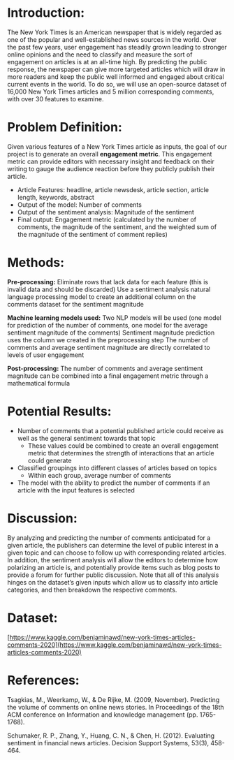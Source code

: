 # Introduction:

The New York Times is an American newspaper that is widely regarded as one of the popular and well-established news sources in the world. Over the past few years, user engagement has steadily grown leading to stronger online opinions and the need to classify and measure the sort of engagement on articles is at an all-time high. By predicting the public response, the newspaper can give more targeted articles which will draw in more readers and keep the public well informed and engaged about critical current events in the world. To do so, we will use an open-source dataset of 16,000 New York Times articles and 5 million corresponding comments, with over 30 features to examine. 

# Problem Definition:

Given various features of a New York Times article as inputs, the goal of our project is to generate an overall **engagement metric**. This engagement metric can provide editors with necessary insight and feedback on their writing to gauge the audience reaction before they publicly publish their article.

* Article Features: headline, article newsdesk, article section, article length, keywords, abstract
* Output of the model: Number of comments
* Output of the sentiment analysis: Magnitude of the sentiment
* Final output: Engagement metric (calculated by the number of comments, the magnitude of the sentiment, and the weighted sum of the magnitude of the sentiment of comment replies)


# Methods:
**Pre-processing:** 
Eliminate rows that lack data for each feature (this is invalid data and should be discarded)
Use a sentiment analysis natural language processing model to create an additional column on the comments dataset for the sentiment magnitude 

**Machine learning models used:**
Two NLP models will be used (one model for prediction of the number of comments, one model for the average sentiment magnitude of the comments)
Sentiment magnitude prediction uses the column we created in the preprocessing step
The number of comments and average sentiment magnitude are directly correlated to levels of user engagement

**Post-processing:**
The number of comments and average sentiment magnitude can be combined into a final engagement metric through a mathematical formula



# Potential Results:

* Number of comments that a potential published article could receive as well as the general sentiment towards that topic
  * These values could be combined to create an overall engagement metric that determines the strength of interactions that an article could generate
* Classified groupings into different classes of articles based on topics
  * Within each group, average number of comments
* The model with the ability to predict the number of comments if an article with the input features is selected

# Discussion:

By analyzing and predicting the number of comments anticipated for a given article, the publishers can determine the level of public interest in a given topic and can choose to follow up with corresponding related articles. In addition, the sentiment analysis will allow the editors to determine how polarizing an article is, and potentially provide items such as blog posts to provide a forum for further public discussion. Note that all of this analysis hinges on the dataset’s given inputs which allow us to classify into article categories, and then breakdown the respective comments.

# Dataset:

[https://www.kaggle.com/benjaminawd/new-york-times-articles-comments-2020](https://www.kaggle.com/benjaminawd/new-york-times-articles-comments-2020)

# References:

Tsagkias, M., Weerkamp, W., & De Rijke, M. (2009, November). Predicting the volume of comments on online news stories. In Proceedings of the 18th ACM conference on Information and knowledge management (pp. 1765-1768).

Schumaker, R. P., Zhang, Y., Huang, C. N., & Chen, H. (2012). Evaluating sentiment in financial news articles. Decision Support Systems, 53(3), 458-464.


